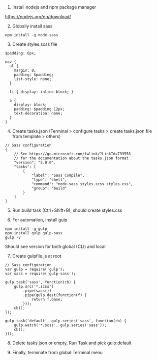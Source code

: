 1. Install nodejs and npm package manager

https://nodejs.org/en/download/

2. Globally install sass

```
npm install -g node-sass
```

3. Create styles.scss file

```
$padding: 6px;

nav {
  ul {
    margin: 0;
    padding: $padding;
    list-style: none;
  }

  li { display: inline-block; }

  a {
    display: block;
    padding: $padding 12px;
    text-decoration: none;
  }
}
```

4. Create tasks.json (Terminal > configure tasks > create tasks.json file from template > others)

```
// Sass configuration
{
    // See https://go.microsoft.com/fwlink/?LinkId=733558
    // for the documentation about the tasks.json format
    "version": "2.0.0",
    "tasks": [
        {
            "label": "Sass Compile",
            "type": "shell",
            "command": "node-sass styles.scss styles.css",
            "group": "build"
        }
    ]
}
```

5. Run build task (Ctrl+Shift+B), should create styles.css

6. For automation, install gulp

```
npm install -g gulp
npm install gulp gulp-sass
gulp -v
```

Should see version for both global (CLI) and local

7. Create gulpfile.js at root

```
// Sass configuration
var gulp = require('gulp');
var sass = require('gulp-sass');

gulp.task('sass', function(cb) {
    gulp.src('*.scss')
        .pipe(sass())
        .pipe(gulp.dest(function(f) {
            return f.base;
        }));
    cb();
});

gulp.task('default', gulp.series('sass', function(cb) {
    gulp.watch('*.scss', gulp.series('sass'));
    cb();
}));
```

8. Delete tasks.json or empty, Run Task and pick gulp:default

9. Finally, terminate from global Terminal menu
